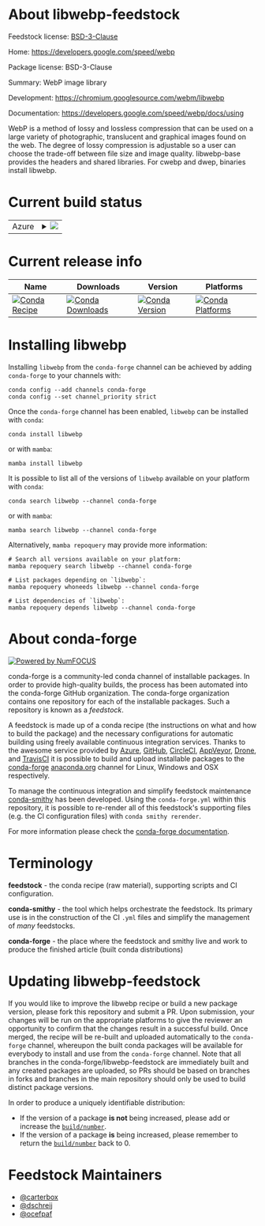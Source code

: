 About libwebp-feedstock
=======================

Feedstock license: [BSD-3-Clause](https://github.com/conda-forge/libwebp-feedstock/blob/main/LICENSE.txt)

Home: https://developers.google.com/speed/webp

Package license: BSD-3-Clause

Summary: WebP image library

Development: https://chromium.googlesource.com/webm/libwebp

Documentation: https://developers.google.com/speed/webp/docs/using

WebP is a method of lossy and lossless compression that can be used on a large variety of photographic, translucent and graphical images found on the web. The degree of lossy compression is adjustable so a user can choose the trade-off between file size and image quality. libwebp-base provides the headers and shared libraries. For cwebp and dwep, binaries install libwebp.


Current build status
====================


<table>
    
  <tr>
    <td>Azure</td>
    <td>
      <details>
        <summary>
          <a href="https://dev.azure.com/conda-forge/feedstock-builds/_build/latest?definitionId=581&branchName=main">
            <img src="https://dev.azure.com/conda-forge/feedstock-builds/_apis/build/status/libwebp-feedstock?branchName=main">
          </a>
        </summary>
        <table>
          <thead><tr><th>Variant</th><th>Status</th></tr></thead>
          <tbody><tr>
              <td>linux_64</td>
              <td>
                <a href="https://dev.azure.com/conda-forge/feedstock-builds/_build/latest?definitionId=581&branchName=main">
                  <img src="https://dev.azure.com/conda-forge/feedstock-builds/_apis/build/status/libwebp-feedstock?branchName=main&jobName=linux&configuration=linux%20linux_64_" alt="variant">
                </a>
              </td>
            </tr><tr>
              <td>linux_aarch64</td>
              <td>
                <a href="https://dev.azure.com/conda-forge/feedstock-builds/_build/latest?definitionId=581&branchName=main">
                  <img src="https://dev.azure.com/conda-forge/feedstock-builds/_apis/build/status/libwebp-feedstock?branchName=main&jobName=linux&configuration=linux%20linux_aarch64_" alt="variant">
                </a>
              </td>
            </tr><tr>
              <td>linux_ppc64le</td>
              <td>
                <a href="https://dev.azure.com/conda-forge/feedstock-builds/_build/latest?definitionId=581&branchName=main">
                  <img src="https://dev.azure.com/conda-forge/feedstock-builds/_apis/build/status/libwebp-feedstock?branchName=main&jobName=linux&configuration=linux%20linux_ppc64le_" alt="variant">
                </a>
              </td>
            </tr><tr>
              <td>osx_64</td>
              <td>
                <a href="https://dev.azure.com/conda-forge/feedstock-builds/_build/latest?definitionId=581&branchName=main">
                  <img src="https://dev.azure.com/conda-forge/feedstock-builds/_apis/build/status/libwebp-feedstock?branchName=main&jobName=osx&configuration=osx%20osx_64_" alt="variant">
                </a>
              </td>
            </tr><tr>
              <td>osx_arm64</td>
              <td>
                <a href="https://dev.azure.com/conda-forge/feedstock-builds/_build/latest?definitionId=581&branchName=main">
                  <img src="https://dev.azure.com/conda-forge/feedstock-builds/_apis/build/status/libwebp-feedstock?branchName=main&jobName=osx&configuration=osx%20osx_arm64_" alt="variant">
                </a>
              </td>
            </tr><tr>
              <td>win_64</td>
              <td>
                <a href="https://dev.azure.com/conda-forge/feedstock-builds/_build/latest?definitionId=581&branchName=main">
                  <img src="https://dev.azure.com/conda-forge/feedstock-builds/_apis/build/status/libwebp-feedstock?branchName=main&jobName=win&configuration=win%20win_64_" alt="variant">
                </a>
              </td>
            </tr>
          </tbody>
        </table>
      </details>
    </td>
  </tr>
</table>

Current release info
====================

| Name | Downloads | Version | Platforms |
| --- | --- | --- | --- |
| [![Conda Recipe](https://img.shields.io/badge/recipe-libwebp-green.svg)](https://anaconda.org/conda-forge/libwebp) | [![Conda Downloads](https://img.shields.io/conda/dn/conda-forge/libwebp.svg)](https://anaconda.org/conda-forge/libwebp) | [![Conda Version](https://img.shields.io/conda/vn/conda-forge/libwebp.svg)](https://anaconda.org/conda-forge/libwebp) | [![Conda Platforms](https://img.shields.io/conda/pn/conda-forge/libwebp.svg)](https://anaconda.org/conda-forge/libwebp) |

Installing libwebp
==================

Installing `libwebp` from the `conda-forge` channel can be achieved by adding `conda-forge` to your channels with:

```
conda config --add channels conda-forge
conda config --set channel_priority strict
```

Once the `conda-forge` channel has been enabled, `libwebp` can be installed with `conda`:

```
conda install libwebp
```

or with `mamba`:

```
mamba install libwebp
```

It is possible to list all of the versions of `libwebp` available on your platform with `conda`:

```
conda search libwebp --channel conda-forge
```

or with `mamba`:

```
mamba search libwebp --channel conda-forge
```

Alternatively, `mamba repoquery` may provide more information:

```
# Search all versions available on your platform:
mamba repoquery search libwebp --channel conda-forge

# List packages depending on `libwebp`:
mamba repoquery whoneeds libwebp --channel conda-forge

# List dependencies of `libwebp`:
mamba repoquery depends libwebp --channel conda-forge
```


About conda-forge
=================

[![Powered by
NumFOCUS](https://img.shields.io/badge/powered%20by-NumFOCUS-orange.svg?style=flat&colorA=E1523D&colorB=007D8A)](https://numfocus.org)

conda-forge is a community-led conda channel of installable packages.
In order to provide high-quality builds, the process has been automated into the
conda-forge GitHub organization. The conda-forge organization contains one repository
for each of the installable packages. Such a repository is known as a *feedstock*.

A feedstock is made up of a conda recipe (the instructions on what and how to build
the package) and the necessary configurations for automatic building using freely
available continuous integration services. Thanks to the awesome service provided by
[Azure](https://azure.microsoft.com/en-us/services/devops/), [GitHub](https://github.com/),
[CircleCI](https://circleci.com/), [AppVeyor](https://www.appveyor.com/),
[Drone](https://cloud.drone.io/welcome), and [TravisCI](https://travis-ci.com/)
it is possible to build and upload installable packages to the
[conda-forge](https://anaconda.org/conda-forge) [anaconda.org](https://anaconda.org/)
channel for Linux, Windows and OSX respectively.

To manage the continuous integration and simplify feedstock maintenance
[conda-smithy](https://github.com/conda-forge/conda-smithy) has been developed.
Using the ``conda-forge.yml`` within this repository, it is possible to re-render all of
this feedstock's supporting files (e.g. the CI configuration files) with ``conda smithy rerender``.

For more information please check the [conda-forge documentation](https://conda-forge.org/docs/).

Terminology
===========

**feedstock** - the conda recipe (raw material), supporting scripts and CI configuration.

**conda-smithy** - the tool which helps orchestrate the feedstock.
                   Its primary use is in the construction of the CI ``.yml`` files
                   and simplify the management of *many* feedstocks.

**conda-forge** - the place where the feedstock and smithy live and work to
                  produce the finished article (built conda distributions)


Updating libwebp-feedstock
==========================

If you would like to improve the libwebp recipe or build a new
package version, please fork this repository and submit a PR. Upon submission,
your changes will be run on the appropriate platforms to give the reviewer an
opportunity to confirm that the changes result in a successful build. Once
merged, the recipe will be re-built and uploaded automatically to the
`conda-forge` channel, whereupon the built conda packages will be available for
everybody to install and use from the `conda-forge` channel.
Note that all branches in the conda-forge/libwebp-feedstock are
immediately built and any created packages are uploaded, so PRs should be based
on branches in forks and branches in the main repository should only be used to
build distinct package versions.

In order to produce a uniquely identifiable distribution:
 * If the version of a package **is not** being increased, please add or increase
   the [``build/number``](https://docs.conda.io/projects/conda-build/en/latest/resources/define-metadata.html#build-number-and-string).
 * If the version of a package **is** being increased, please remember to return
   the [``build/number``](https://docs.conda.io/projects/conda-build/en/latest/resources/define-metadata.html#build-number-and-string)
   back to 0.

Feedstock Maintainers
=====================

* [@carterbox](https://github.com/carterbox/)
* [@dschreij](https://github.com/dschreij/)
* [@ocefpaf](https://github.com/ocefpaf/)


